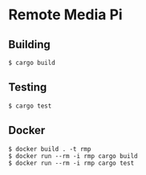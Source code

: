 # Remote Media Pi

## Building

```shell
$ cargo build
```

## Testing

```shell
$ cargo test
```

## Docker

```shell 
$ docker build . -t rmp
$ docker run --rm -i rmp cargo build
$ docker run --rm -i rmp cargo test
```
